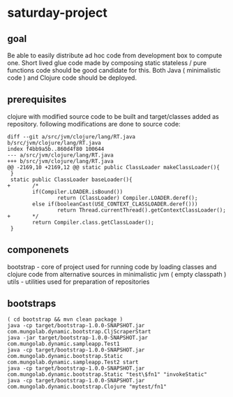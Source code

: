 # saturday-project

## goal
Be able to easily distribute ad hoc code from development box to compute one. Short lived  glue code made by composing static stateless / pure functions code should be good candidate for this. Both Java ( minimalistic code ) and Clojure code should be deployed.

## prerequisites
clojure with modified source code to be built and target/classes added as repository. following modifications are done to source code:
```
diff --git a/src/jvm/clojure/lang/RT.java b/src/jvm/clojure/lang/RT.java
index f4bb9a5b..860d4f80 100644
--- a/src/jvm/clojure/lang/RT.java
+++ b/src/jvm/clojure/lang/RT.java
@@ -2169,10 +2169,12 @@ static public ClassLoader makeClassLoader(){
 }
 static public ClassLoader baseLoader(){
+       /*
        if(Compiler.LOADER.isBound())
                return (ClassLoader) Compiler.LOADER.deref();
        else if(booleanCast(USE_CONTEXT_CLASSLOADER.deref()))
                return Thread.currentThread().getContextClassLoader();
+       */
        return Compiler.class.getClassLoader();
 }
```

## componenets
bootstrap - core of project used for running code by loading classes and clojure code from alternative sources in minimalistic jvm ( empty classpath )
utils - utilities used for preparation of repositories

## bootstraps
```
( cd bootstrap && mvn clean package )
java -cp target/bootstrap-1.0.0-SNAPSHOT.jar com.mungolab.dynamic.bootstrap.CljScraperStart
java -jar target/bootstrap-1.0.0-SNAPSHOT.jar com.mungolab.dynamic.sampleapp.Test1
java -cp target/bootstrap-1.0.0-SNAPSHOT.jar com.mungolab.dynamic.bootstrap.Static com.mungolab.dynamic.sampleapp.Test2 start
java -cp target/bootstrap-1.0.0-SNAPSHOT.jar com.mungolab.dynamic.bootstrap.Static "test\$fn1" "invokeStatic"
java -cp target/bootstrap-1.0.0-SNAPSHOT.jar com.mungolab.dynamic.bootstrap.Clojure "mytest/fn1"
```